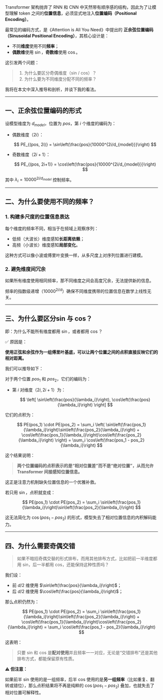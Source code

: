 Transformer 架构抛弃了 RNN 和 CNN 中天然带有顺序感的结构，因此为了让模型理解 token 之间的**位置信息**，必须显式地注入**位置编码（Positional Encoding）**。

最常见的编码方式，是《Attention is All You Need》中提出的 **正余弦位置编码（Sinusoidal Positional Encoding）**，其核心设计是：

* 不同**维度**使用不同**频率**；
* **偶数维**使用 $\sin$，**奇数维**使用 $\cos$。

这引发两个问题：

> 1. 为什么要区分奇偶维度（sin / cos）？
> 2. 为什么要为不同维度分配不同的频率？

我将在本文中深入推导和剖析，并谈下我的看法。

---

## 一、正余弦位置编码的形式

设模型维度为 $d_{model}$，位置为 $pos$，第 $i$ 个维度的编码为：

* 偶数维度（$2i$）：

  $$
  PE_{(pos, 2i)} = \sin\left(\frac{pos}{10000^{2i/d_{model}}}\right)
  $$

* 奇数维度（$2i+1$）：

  $$
  PE_{(pos, 2i+1)} = \cos\left(\frac{pos}{10000^{2i/d_{model}}}\right)
  $$

其中 $\lambda_i = 10000^{2i/d_{model}}$ 控制频率。

---

## 二、为什么要使用不同的频率？

### 1. **构建多尺度的位置信息表达**

每个维度的频率不同，相当于在频域上观察序列：

* 低频（大波长）维度感知**长距离依赖**；
* 高频（小波长）维度感知**局部变化**。

这种方式可以像小波或傅里叶变换一样，从多尺度上对序列位置进行建模。

### 2. **避免维度间冗余**

如果所有维度使用相同频率，那不同维度之间会高度冗余，无法提供新的信息。

频率的指数级递增（$10000^{2i/d}$）确保不同维度携带的位置信息在数学上线性无关。

---

## 三、为什么要区分sin 与 cos？

即：为什么不能所有维度都用 $\sin$，或者都用 $\cos$？

✅ 原因是：

**使用正弦和余弦作为一组傅里叶基底，可以让两个位置之间的点积直接反映它们的相对距离。**

我们可以推导如下：

对于两个位置 $pos_1$ 和 $pos_2$，它们的编码为：

* 第 $i$ 对维度（$2i, 2i+1$）为：

  $$
  \left[ \sin\left(\frac{pos}{\lambda_i}\right), \cos\left(\frac{pos}{\lambda_i}\right) \right]
  $$

它们的点积为：

$$
PE(pos_1) \cdot PE(pos_2)
= \sum_i \left( \sin\left(\frac{pos_1}{\lambda_i}\right)\sin\left(\frac{pos_2}{\lambda_i}\right) + \cos\left(\frac{pos_1}{\lambda_i}\right)\cos\left(\frac{pos_2}{\lambda_i}\right) \right)
= \sum_i \cos\left(\frac{pos_1 - pos_2}{\lambda_i}\right)
$$

这个结果说明：

> **两个位置编码的点积表示的是“相对位置差”而不是“绝对位置”，从而允许 Transformer 间接感知位置信息。**

这正是注意力机制缺失位置信息的一个优雅补救。

若只用 $\sin$，点积就变成：

$$
PE(pos_1) \cdot PE(pos_2) = \sum_i \sin\left(\frac{pos_1}{\lambda_i}\right)\sin\left(\frac{pos_2}{\lambda_i}\right)
$$

这无法简化为 $\cos(pos_1 - pos_2)$ 的形式，模型失去了相对位置信息的内积解码能力。

---

## 四、为什么需要奇偶交错


> 如果不暗招奇偶交替的形式排布，而用其他排布方式，比如把前一半维度都用 sin，后一半都用 cos，还能保持这种性质吗？

我们设：

* 前 $d/2$ 维使用 $\sin\left(\frac{pos}{\lambda_i}\right)$；
* 后 $d/2$ 维使用 $\cos\left(\frac{pos}{\lambda_i}\right)$；

那么点积仍然为：

$$
PE(pos_1) \cdot PE(pos_2) = \sum_i \sin\left(\frac{pos_1}{\lambda_i}\right)\sin\left(\frac{pos_2}{\lambda_i}\right) + \cos\left(\frac{pos_1}{\lambda_i}\right)\cos\left(\frac{pos_2}{\lambda_i}\right) = \sum_i \cos\left(\frac{pos_1 - pos_2}{\lambda_i}\right)
$$

这表明：

> 只要 sin 和 cos 是**配对使用**并且频率一一对应，无论是“交错排布”还是其他排布方式，都能保留原有性质。

**⚠️ 但注意：**

如果前半 sin 使用的是一组频率，后半 cos 使用的是**另一组频率**（比如重复、翻转或错位），那么点积结果将不再是纯粹的 $\cos(pos_1 - pos_2)$ 叠加，也就失去了相对位置可解释性。


